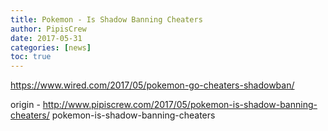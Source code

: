 ```yaml
---
title: Pokemon - Is Shadow Banning Cheaters
author: PipisCrew
date: 2017-05-31
categories: [news]
toc: true
---
```


https://www.wired.com/2017/05/pokemon-go-cheaters-shadowban/

origin - http://www.pipiscrew.com/2017/05/pokemon-is-shadow-banning-cheaters/ pokemon-is-shadow-banning-cheaters